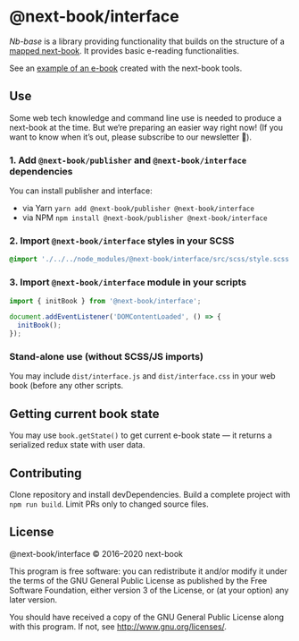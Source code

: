 # @next-book/interface

_Nb-base_ is a library providing functionality that builds on the structure of a [mapped next-book][mapper]. It provides basic e-reading functionalities.

See an [example of an e-book][walden] created with the next-book tools.

## Use

Some web tech knowledge and command line use is needed to produce a next-book at the time. But we‘re preparing an easier way right now! (If you want to know when it’s out, please subscribe to our newsletter 💌).

### 1. Add `@next-book/publisher` and `@next-book/interface` dependencies

You can install publisher and interface:

- via Yarn `yarn add @next-book/publisher @next-book/interface`
- via NPM `npm install @next-book/publisher @next-book/interface`

### 2\. Import `@next-book/interface` styles in your SCSS

```scss
@import './../../node_modules/@next-book/interface/src/scss/style.scss';
```

### 3\. Import `@next-book/interface` module in your scripts

```javascript
import { initBook } from '@next-book/interface';

document.addEventListener('DOMContentLoaded', () => {
  initBook();
});
```

### Stand-alone use (without SCSS/JS imports)

You may include `dist/interface.js` and `dist/interface.css` in your web book (before any other scripts.

## Getting current book state

You may use `book.getState()` to get current e-book state — it returns a serialized redux state with user data.

## Contributing

Clone repository and install devDependencies. Build a complete project with `npm run build`. Limit PRs only to changed source files.

## License

@next-book/interface &copy; 2016–2020 next-book

This program is free software: you can redistribute it and/or modify it under the terms of the GNU General Public License as published by the Free Software Foundation, either version 3 of the License, or (at your option) any later version.

You should have received a copy of the GNU General Public License along with this program. If not, see http://www.gnu.org/licenses/.

[walden]: https://books.next-book.info/henry-david-thoreau_walden/docs/
[mapper]: http://next-book.github.io/publisher/
[api]: http://next-book.github.io/publisher/api
[options]: http://next-book.github.io/publisher/api/#options
